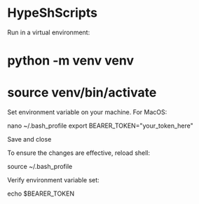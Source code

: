 # HypeShScripts

Run in a virtual environment:
# python -m venv venv
# source venv/bin/activate

Set environment variable on your machine. For MacOS:

nano ~/.bash_profile
export BEARER_TOKEN="your_token_here"

Save and close

To ensure the changes are effective, reload shell:

source ~/.bash_profile

Verify environment variable set:

echo $BEARER_TOKEN